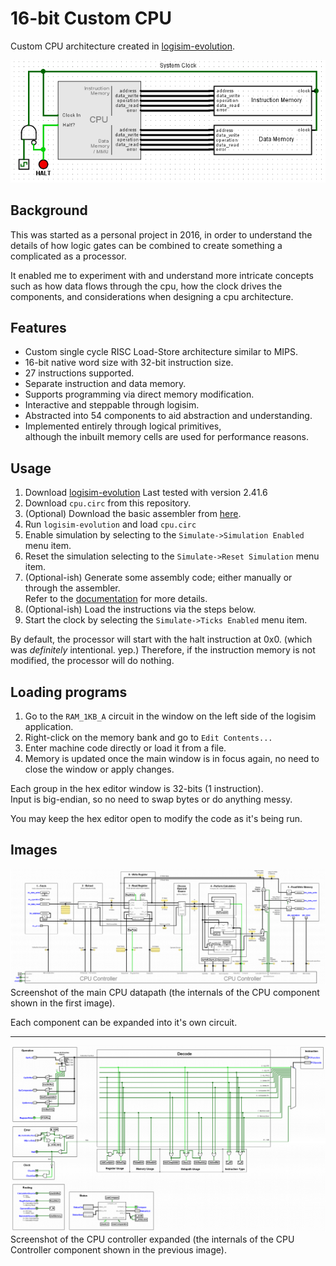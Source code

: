 # 16-bit Custom CPU

Custom CPU architecture created in [logisim-evolution](https://github.com/reds-heig/logisim-evolution "logism-evolution").

![](https://raw.githubusercontent.com/AdamKinnell/16bit-custom-cpu/master/img/computer_screenshot.png)

## Background

This was started as a personal project in 2016, in order to understand the details of how logic gates can be combined to create something a complicated as a processor.

It enabled me to experiment with and understand more intricate concepts such as how data flows through the cpu, how the clock drives the components, and considerations when designing a cpu architecture.

## Features
* Custom single cycle RISC Load-Store architecture similar to MIPS.
* 16-bit native word size with 32-bit instruction size.
* 27 instructions supported.
* Separate instruction and data memory.
* Supports programming via direct memory modification.
* Interactive and steppable through logisim.
* Abstracted into 54 components to aid abstraction and understanding.
* Implemented entirely through logical primitives,  
although the inbuilt memory cells are used for performance reasons.

## Usage
1. Download [logisim-evolution](https://github.com/reds-heig/logisim-evolution "logism-evolution")
Last tested with version 2.41.6
2. Download `cpu.circ` from this repository.
3. (Optional) Download the basic assembler from [here](https://github.com/AdamKinnell/16bit-custom-cpu-assembler).
4. Run `logisim-evolution` and load `cpu.circ`
5. Enable simulation by selecting to the `Simulate->Simulation Enabled` menu item.
6. Reset the simulation selecting to the `Simulate->Reset Simulation` menu item.
7. (Optional-ish) Generate some assembly code; either manually or through the assembler.  
Refer to the [documentation](https://github.com/AdamKinnell/16bit-custom-cpu/tree/master/doc) for more details.
8. (Optional-ish) Load the instructions via the steps below.
9. Start the clock by selecting the `Simulate->Ticks Enabled` menu item.

By default, the processor will start with the halt instruction at 0x0. (which was *definitely* intentional. yep.)
Therefore, if the instruction memory is not modified, the processor will do nothing.

## Loading programs
1. Go to the `RAM_1KB_A` circuit in the window on the left side of the logisim application.
2. Right-click on the memory bank and go to `Edit Contents...`
3. Enter machine code directly or load it from a file.
4. Memory is updated once the main window is in focus again, no need to close the window or apply changes.

Each group in the hex editor window is 32-bits (1 instruction).  
Input is big-endian, so no need to swap bytes or do anything messy.

You may keep the hex editor open to modify the code as it's being run.

## Images

![CPU Datapath](https://raw.githubusercontent.com/AdamKinnell/16bit-custom-cpu/master/img/cpu_screenshot.png)
Screenshot of the main CPU datapath (the internals of the CPU component shown in the first image).

Each component can be expanded into it's own circuit.

------------

![CPU Controller](https://raw.githubusercontent.com/AdamKinnell/16bit-custom-cpu/master/img/cpu_controller_screenshot.png)
Screenshot of the CPU controller expanded (the internals of the CPU Controller component shown in the previous image).

